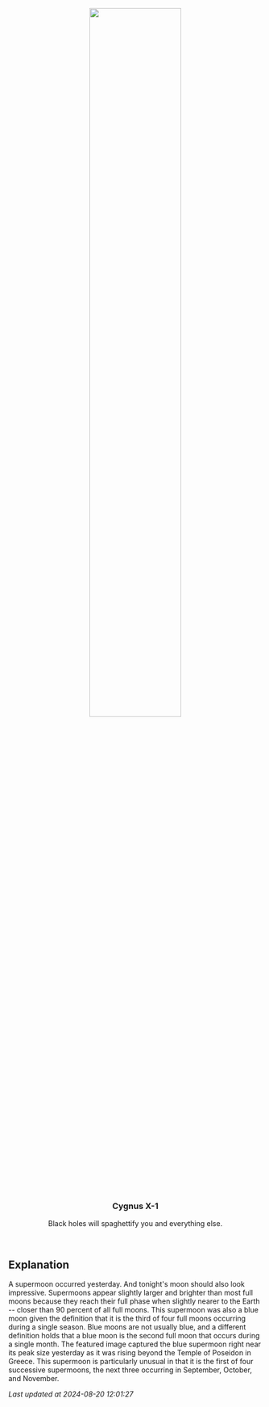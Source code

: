 <p align='center'>
    <img src='https://apod.nasa.gov/apod/image/2408/SupermoonPoseidon_Maragos_960.jpg' width='60%' />
    <h3 align="center">Cygnus X-1</h3>
    <p align="center">Black holes will spaghettify you and everything else.</p>
</p>
<br/>

Explanation
--
A supermoon occurred yesterday. And tonight's moon should also look impressive.  Supermoons appear slightly larger and brighter than most full moons because they reach their full phase when slightly nearer to the Earth -- closer than 90 percent of all full moons.  This supermoon was also a blue moon given the definition that it is the third of four full moons occurring during a single season.  Blue moons are not usually blue, and a different definition holds that a blue moon is the second full moon that occurs during a single month.  The featured image captured the blue supermoon right near its peak size yesterday as it was rising beyond the Temple of Poseidon in Greece. This supermoon is particularly unusual in that it is the first of four successive supermoons, the next three occurring in September, October, and November.


*Last updated at 2024-08-20 12:01:27*
